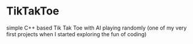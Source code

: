 # TikTakToe
simple C++ based Tik Tak Toe with AI playing randomly (one of my very first projects when I started exploring the fun of coding)
